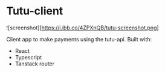# Tutu-client
![screenshot][https://i.ibb.co/4ZPXnQB/tutu-screenshot.png]

Client app to make payments using the tutu-api. Built with:
- React
- Typescript
- Tanstack router
